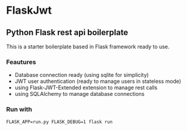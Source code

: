 # FlaskJwt

## Python Flask rest api boilerplate

This is a starter boilerplate based in Flask framework ready to use.

### Feautures
* Database connection ready (using sqlite for simplicity)
* JWT user authentication (ready to manage users in stateless mode)
* using Flask-JWT-Extended extension to manage rest calls
* using SQLAlchemy to manage database connections

### Run with

```FLASK_APP=run.py FLASK_DEBUG=1 flask run```